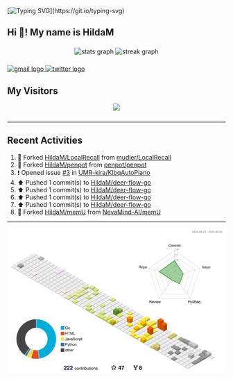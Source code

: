 [![Typing SVG](https://readme-typing-svg.herokuapp.com?size=50&duration=5000&color=8C43EA&vCenter=true&width=2000&height=70&lines=开拓视野,+冲破艰险,+洞悉所有,+贴近生活,+寻找真爱,+感受彼此;这就是人生的目的.)](https://git.io/typing-svg)


<h2 align="left">Hi 👋! My name is HildaM</h2>

###

<div align="center">
  <img src="https://github-readme-stats.vercel.app/api?username=HildaM&hide_title=false&hide_rank=false&show_icons=true&include_all_commits=true&count_private=true&disable_animations=false&theme=dracula&locale=en&hide_border=false" height="150" alt="stats graph"  />
  <img src="https://streak-stats.demolab.com?user=HildaM&locale=en&mode=daily&theme=dracula&hide_border=false&border_radius=5" height="150" alt="streak graph"  />
</div>


###

<div align="left">
  <a href="zhao163frozen@gmail.com" target="_blank">
    <img src="https://img.shields.io/static/v1?message=Gmail&logo=gmail&label=&color=D14836&logoColor=white&labelColor=&style=for-the-badge" height="35" alt="gmail logo"  />
  </a>
  <a href="https://x.com/_Albert_Bob" target="_blank">
    <img src="https://img.shields.io/static/v1?message=Twitter&logo=twitter&label=&color=1DA1F2&logoColor=white&labelColor=&style=for-the-badge" height="35" alt="twitter logo"  />
  </a>
</div>


## My Visitors

<div align="center">
  <img src="https://profile-counter.glitch.me/HildaM/count.svg?"  />
</div>

###


---

## Recent Activities


<!--RECENT_ACTIVITY:start-->
1. 🔱 Forked [HildaM/LocalRecall](https://github.com/HildaM/LocalRecall) from [mudler/LocalRecall](https://github.com/mudler/LocalRecall)<br>
2. 🔱 Forked [HildaM/penpot](https://github.com/HildaM/penpot) from [penpot/penpot](https://github.com/penpot/penpot)<br>
3. ❗️ Opened issue [#3](https://github.com/UMR-kira/KlbqAutoPiano/issues/3) in [UMR-kira/KlbqAutoPiano](https://github.com/UMR-kira/KlbqAutoPiano)<br>
4. ⬆️ Pushed 1 commit(s) to [HildaM/deer-flow-go](https://github.com/HildaM/deer-flow-go)<br>
5. ⬆️ Pushed 1 commit(s) to [HildaM/deer-flow-go](https://github.com/HildaM/deer-flow-go)<br>
6. ⬆️ Pushed 1 commit(s) to [HildaM/deer-flow-go](https://github.com/HildaM/deer-flow-go)<br>
7. ⬆️ Pushed 1 commit(s) to [HildaM/deer-flow-go](https://github.com/HildaM/deer-flow-go)<br>
8. 🔱 Forked [HildaM/memU](https://github.com/HildaM/memU) from [NevaMind-AI/memU](https://github.com/NevaMind-AI/memU)<br>
<!--RECENT_ACTIVITY:end-->

---


![](./profile-3d-contrib/profile-south-season-animate.svg)

